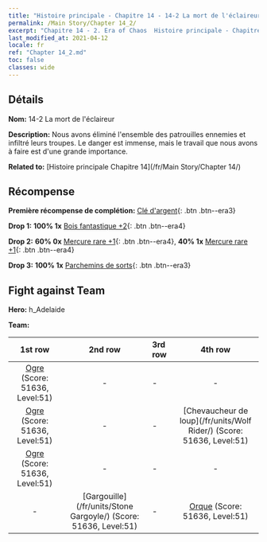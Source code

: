 ```yaml
---
title: "Histoire principale - Chapitre 14 - 14-2 La mort de l'éclaireur"
permalink: /Main Story/Chapter 14_2/
excerpt: "Chapitre 14 - 2. Era of Chaos  Histoire principale - Chapitre 14_2. 14-2 La mort de l'éclaireur"
last_modified_at: 2021-04-12
locale: fr
ref: "Chapter 14_2.md"
toc: false
classes: wide
---
```


## Détails

 **Nom:** 14-2 La mort de l'éclaireur

 **Description:** Nous avons éliminé l'ensemble des patrouilles ennemies et infiltré leurs troupes. Le danger est immense, mais le travail que nous avons à faire est d'une grande importance.

 **Related to:** [Histoire principale Chapitre 14](/fr/Main Story/Chapter 14/)

## Récompense

 **Première récompense de complétion:** [Clé d'argent](/fr/Items/con_693/){: .btn .btn--era3}

 **Drop 1:** **100% 1x** [Bois fantastique +2](/fr/Items/mat_48/){: .btn .btn--era4}

 **Drop 2:** **60% 0x** [Mercure rare +1](/fr/Items/mat_42/){: .btn .btn--era4}, **40% 1x** [Mercure rare +1](/fr/Items/mat_42/){: .btn .btn--era4}

 **Drop 3:** **100% 1x** [Parchemins de sorts](/fr/Items/con_694/){: .btn .btn--era3}


## Fight against Team
 **Hero:** h_Adelaide

 **Team:**


  | 1st row | 2nd row | 3rd row | 4th row |
  |:----:|:----:|:----|:----:|
  | [Ogre](/fr/units/Ogre/) (Score: 51636, Level:51)  | - | - | - |
  | [Ogre](/fr/units/Ogre/) (Score: 51636, Level:51)  | - | - | [Chevaucheur de loup](/fr/units/Wolf Rider/) (Score: 51636, Level:51)  |
  | [Ogre](/fr/units/Ogre/) (Score: 51636, Level:51)  | - | - | - |
  | - | [Gargouille](/fr/units/Stone Gargoyle/) (Score: 51636, Level:51)  | - | [Orque](/fr/units/Orc/) (Score: 51636, Level:51)  |


